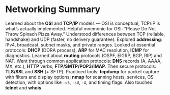 # Networking Summary

Learned about the **OSI** and **TCP/IP** models — OSI is conceptual, TCP/IP is what’s actually implemented. Helpful mnemonic for OSI: “Please Do Not Throw Spinach Pizza Away.” Understood differences between TCP (reliable, handshake) and UDP (faster, no delivery guarantee).
Explored **addressing**: IPv4, broadcast, subnet masks, and private ranges.
Looked at essential protocols: **DHCP** (DORA process), **ARP** for MAC resolution, **ICMP** for diagnostics. Learned about **routing** protocols (OSPF, EIGRP, BGP, RIP) and NAT.
Went through common application protocols: **DNS** records (A, AAAA, MX, etc.), **HTTP** verbs, **FTP/SMTP/POP3/IMAP**. Then secure protocols: **TLS/SSL** and **SSH** (+ SFTP).
Practiced tools: **tcpdump** for packet capture with filters and display options; **nmap** for scanning hosts, services, OS detection, with options like `-sS`, `-sU`, `-A`, and timing flags. Also touched **telnet** and **whois**.